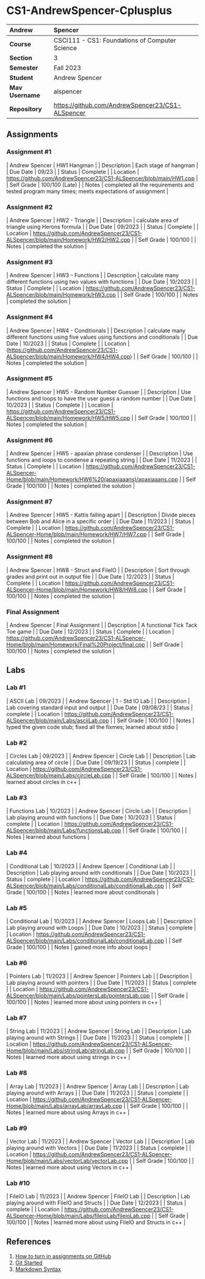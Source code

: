 # CS1-AndrewSpencer-Cplusplus

| Andrew | Spencer |
|:---|:---|
| **Course** | CSCI111 - CS1: Foundations of Computer Science |
| **Section** | 3 |
| **Semester** | Fall 2023 |
| **Student** | Andrew Spencer |
| **Mav Username**            | alspencer |
| **Repository**          | https://github.com/AndrewSpencer23/CS1-ALSpencer |

## Assignments

### Assignment #1

| Andrew Spencer | HW1 Hangman |
| Description | Each stage of hangman |
| Due Date | 09/23 |
| Status | Complete |
| Location | https://github.com/AndrewSpencer23/CS1-ALSpencer/blob/main/HW1.cpp |
| Self Grade | 100/100 (Late) |
| Notes | completed all the requirements and tested program many times; meets expectations of assignment |


### Assignment #2

| Andrew Spencer | HW2 - Triangle |
| Description | calculate area of triangle using Herons formula |
| Due Date | 09/2023 |
| Status | Complete |
| Location | https://github.com/AndrewSpencer23/CS1-ALSpencer/blob/main/Homework/HW2/HW2.cpp |
| Self Grade | 100/100 |
| Notes | completed the solution |


### Assignment #3

| Andrew Spencer | HW3 - Functions |
| Description | calculate many different functions using two values with functions |
| Due Date | 10/2023 |
| Status | Complete |
| Location | https://github.com/AndrewSpencer23/CS1-ALSpencer/blob/main/Homework/HW3.cpp |
| Self Grade | 100/100 |
| Notes | completed the solution |

### Assignment #4

| Andrew Spencer | HW4 - Conditionals |
| Description | calculate many different functions using five values using functions and conditionals |
| Due Date | 10/2023 |
| Status | Complete |
| Location | (https://github.com/AndrewSpencer23/CS1-ALSpencer/blob/main/Homework/HW4/HW4.cpp) |
| Self Grade | 100/100 |
| Notes | completed the solution |

### Assignment #5

| Andrew Spencer | HW5 - Random Number Guesser |
| Description | Use functions and loops to have the user guess a random number |
| Due Date | 10/2023 |
| Status | Complete |
| Location | https://github.com/AndrewSpencer23/CS1-ALSpencer/blob/main/Homework/HW5/HW5.cpp |
| Self Grade | 100/100 |
| Notes | completed the solution |

### Assignment #6

| Andrew Spencer | HW5 - apaxian phrase condenser |
| Description | Use functions and loops to condense a repeating string |
| Due Date | 11/2023 |
| Status | Complete |
| Location | https://github.com/AndrewSpencer23/CS1-ALSpencer-Home/blob/main/Homework/HW6%20(apaxiaaans)/apaxiaaans.cpp |
| Self Grade | 100/100 |
| Notes | completed the solution |

### Assignment #7

| Andrew Spencer | HW5 - Kattis falling apart |
| Description | Divide pieces between Bob and Alice in a specific order |
| Due Date | 11/2023 |
| Status | Complete |
| Location | https://github.com/AndrewSpencer23/CS1-ALSpencer-Home/blob/main/Homework/HW7/HW7.cpp |
| Self Grade | 100/100 |
| Notes | completed the solution |

### Assignment #8

| Andrew Spencer | HW8 - Struct and FileIO |
| Description | Sort through grades and print out in output file |
| Due Date | 12/2023 |
| Status | Complete |
| Location | https://github.com/AndrewSpencer23/CS1-ALSpencer-Home/blob/main/Homework/HW8/HW8.cpp |
| Self Grade | 100/100 |
| Notes | completed the solution |

### Final Assignment

| Andrew Spencer | Final Assignment |
| Description | A functional Tick Tack Toe game |
| Due Date | 12/2023 |
| Status | Complete |
| Location | https://github.com/AndrewSpencer23/CS1-ALSpencer-Home/blob/main/Homework/Final%20Project/final.cpp |
| Self Grade | 100/100 |
| Notes | completed the solution |


## Labs


### Lab #1

| ASCII Lab | 09/2023 |
| Andrew Spencer | 1 - Std IO Lab |
| Description | Lab covering standard input and output |
| Due Date | 09/08/23 |
| Status | complete |
| Location | https://github.com/AndrewSpencer23/CS1-ALSpencer/blob/main/Labs/asciiLab.cpp |
| Self Grade | 100/100 |
| Notes | typed the given code stub; fixed all the fixmes; learned about stdio |

### Lab #2

| Circles Lab | 09/2023 |
| Andrew Spencer | Circle Lab |
| Description | Lab calculating area of circle |
| Due Date | 09/19/23 |
| Status | complete |
| Location | https://github.com/AndrewSpencer23/CS1-ALSpencer/blob/main/Labs/circleLab.cpp |
| Self Grade | 100/100 |
| Notes | learned about circles in c++ |

### Lab #3

| Functions Lab | 10/2023 |
| Andrew Spencer | Circle Lab |
| Description | Lab playing around with functions |
| Due Date | 10/2023 |
| Status | complete |
| Location | https://github.com/AndrewSpencer23/CS1-ALSpencer/blob/main/Labs/functionsLab.cpp |
| Self Grade | 100/100 |
| Notes | learned about functions |

### Lab #4

| Conditional Lab | 10/2023 |
| Andrew Spencer | Conditional Lab |
| Description | Lab playing around with conditionals |
| Due Date | 10/2023 |
| Status | complete |
| Location | https://github.com/AndrewSpencer23/CS1-ALSpencer/blob/main/Labs/conditionalLab/conditionalLab.cpp |
| Self Grade | 100/100 |
| Notes | learned more about conditionals |

### Lab #5

| Conditional Lab | 10/2023 |
| Andrew Spencer | Loops Lab |
| Description | Lab playing around with Loops |
| Due Date | 10/2023 |
| Status | complete |
| Location | https://github.com/AndrewSpencer23/CS1-ALSpencer/blob/main/Labs/conditionalLab/conditionalLab.cpp |
| Self Grade | 100/100 |
| Notes | gained more info about loops |

### Lab #6

| Pointers Lab | 11/2023 |
| Andrew Spencer | Pointers Lab |
| Description | Lab playing around with pointers |
| Due Date | 11/2023 |
| Status | complete |
| Location | https://github.com/AndrewSpencer23/CS1-ALSpencer/blob/main/Labs/pointersLab/pointersLab.cpp |
| Self Grade | 100/100 |
| Notes | learned more about using pointers in c++ |

### Lab #7

| String Lab | 11/2023 |
| Andrew Spencer | String Lab |
| Description | Lab playing around with Strings |
| Due Date | 11/2023 |
| Status | complete |
| Location | https://github.com/AndrewSpencer23/CS1-ALSpencer-Home/blob/main/Labs/stringLab/stringLab.cpp |
| Self Grade | 100/100 |
| Notes | learned more about using strings in c++ |

### Lab #8

| Array Lab | 11/2023 |
| Andrew Spencer | Array Lab |
| Description | Lab playing around with Arrays |
| Due Date | 11/2023 |
| Status | complete |
| Location | https://github.com/AndrewSpencer23/CS1-ALSpencer-Home/blob/main/Labs/arrayLab/arrayLab.cpp |
| Self Grade | 100/100 |
| Notes | learned more about using Arrays in c++ |

### Lab #9

| Vector Lab | 11/2023 |
| Andrew Spencer | Vector Lab |
| Description | Lab playing around with Vectors |
| Due Date | 11/2023 |
| Status | complete |
| Location | https://github.com/AndrewSpencer23/CS1-ALSpencer-Home/blob/main/Labs/vectorLab/vectorLab.cpp |
| Self Grade | 100/100 |
| Notes | learned more about using Vectors in c++ |

### Lab #10

| FileIO Lab | 11/2023 |
| Andrew Spencer | FileIO Lab |
| Description | Lab playing around with FileIO and Structs |
| Due Date | 12/2023 |
| Status | complete |
| Location | https://github.com/AndrewSpencer23/CS1-ALSpencer-Home/blob/main/Labs/fileioLab/fileioLab.cpp |
| Self Grade | 100/100 |
| Notes | learned more about using FileIO and Structs in c++ |


## References

1. [How to turn in assignments on GitHub](https://docs.google.com/document/d/16mixtVA-dePbWidBzI3JXNW4kFhRyT7XsJgL6GtGvGA/edit?usp=sharing)
2. [Git Started](https://docs.google.com/document/d/1M0YeBfFPy5YPpfX7312R9-IldjagimvEma_YhgeLPcw/edit#heading=h.ssqvh5gmotj4)
3. [Markdown Syntax](https://github.com/adam-p/markdown-here/wiki/Markdown-Cheatsheet)
